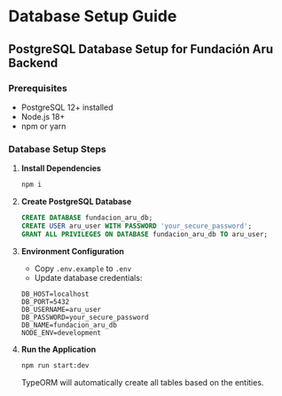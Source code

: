 # Database Setup Guide

## PostgreSQL Database Setup for Fundación Aru Backend

### Prerequisites
- PostgreSQL 12+ installed
- Node.js 18+ 
- npm or yarn

### Database Setup Steps

1. **Install Dependencies**
   ```bash
   npm i
   ```

2. **Create PostgreSQL Database**
   ```sql
   CREATE DATABASE fundacion_aru_db;
   CREATE USER aru_user WITH PASSWORD 'your_secure_password';
   GRANT ALL PRIVILEGES ON DATABASE fundacion_aru_db TO aru_user;
   ```

3. **Environment Configuration**
   - Copy `.env.example` to `.env`
   - Update database credentials:
   ```env
   DB_HOST=localhost
   DB_PORT=5432
   DB_USERNAME=aru_user
   DB_PASSWORD=your_secure_password
   DB_NAME=fundacion_aru_db
   NODE_ENV=development
   ```

4. **Run the Application**
   ```bash
   npm run start:dev
   ```
   
   TypeORM will automatically create all tables based on the entities.
